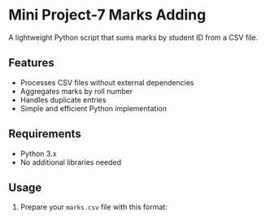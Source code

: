# Mini Project-7 Marks Adding

A lightweight Python script that sums marks by student ID from a CSV file.

## Features
- Processes CSV files without external dependencies
- Aggregates marks by roll number
- Handles duplicate entries
- Simple and efficient Python implementation

## Requirements
- Python 3.x
- No additional libraries needed

## Usage
1. Prepare your `marks.csv` file with this format:
